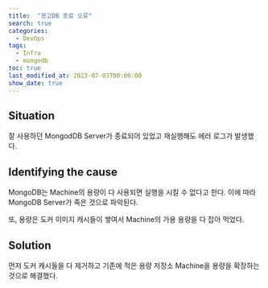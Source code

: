 ```yaml
---
title:  "몽고DB 종료 오류"
search: true
categories:
  - DevOps
tags: 
  - Infra
  - mongodb
toc: true
last_modified_at: 2023-07-03T00:00:00
show_date: true
---
```


## Situation

잘 사용하던 MongodDB Server가 종료되어 있었고 재실행해도 에러 로그가 발생했다.

## Identifying the cause

MongoDB는 Machine의 용량이 다 사용되면 실행을 시킬 수 없다고 한다. 이에 따라 MongoDB Server가 죽은 것으로 파악된다.

또, 용량은 도커 이미지 캐시들이 쌓여서 Machine의 가용 용량을 다 잡아 먹었다.

## Solution

먼저 도커 캐시들을 다 제거하고 기존에 적은 용량 저장소 Machine을 용량을 확장하는 것으로 해결했다.